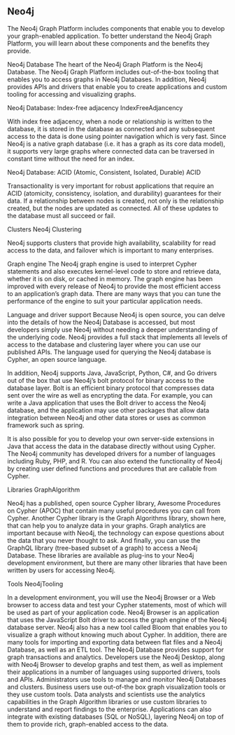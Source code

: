 ## Neo4j
The Neo4j Graph Platform includes components that enable you to develop your graph-enabled application. To better understand the Neo4j Graph Platform, you will learn about these components and the benefits they provide.

Neo4j Database
The heart of the Neo4j Graph Platform is the Neo4j Database. The Neo4j Graph Platform includes out-of-the-box tooling that enables you to access graphs in Neo4j Databases. In addition, Neo4j provides APIs and drivers that enable you to create applications and custom tooling for accessing and visualizing graphs.

Neo4j Database: Index-free adjacency
IndexFreeAdjancency

With index free adjacency, when a node or relationship is written to the database, it is stored in the database as connected and any subsequent access to the data is done using pointer navigation which is very fast. Since Neo4j is a native graph database (i.e. it has a graph as its core data model), it supports very large graphs where connected data can be traversed in constant time without the need for an index.

Neo4j Database: ACID (Atomic, Consistent, Isolated, Durable)
ACID

Transactionality is very important for robust applications that require an ACID (atomicity, consistency, isolation, and durability) guarantees for their data. If a relationship between nodes is created, not only is the relationship created, but the nodes are updated as connected. All of these updates to the database must all succeed or fail.

Clusters
Neo4j Clustering

Neo4j supports clusters that provide high availability, scalability for read access to the data, and failover which is important to many enterprises.

Graph engine
The Neo4j graph engine is used to interpret Cypher statements and also executes kernel-level code to store and retrieve data, whether it is on disk, or cached in memory. The graph engine has been improved with every release of Neo4j to provide the most efficient access to an application’s graph data. There are many ways that you can tune the performance of the engine to suit your particular application needs.

Language and driver support
Because Neo4j is open source, you can delve into the details of how the Neo4j Database is accessed, but most developers simply use Neo4j without needing a deeper understanding of the underlying code. Neo4j provides a full stack that implements all levels of access to the database and clustering layer where you can use our published APIs. The language used for querying the Neo4j database is Cypher, an open source language.

In addition, Neo4j supports Java, JavaScript, Python, C#, and Go drivers out of the box that use Neo4j’s bolt protocol for binary access to the database layer. Bolt is an efficient binary protocol that compresses data sent over the wire as well as encrypting the data. For example, you can write a Java application that uses the Bolt driver to access the Neo4j database, and the application may use other packages that allow data integration between Neo4j and other data stores or uses as common framework such as spring.

It is also possible for you to develop your own server-side extensions in Java that access the data in the database directly without using Cypher. The Neo4j community has developed drivers for a number of languages including Ruby, PHP, and R. You can also extend the functionality of Neo4j by creating user defined functions and procedures that are callable from Cypher.

Libraries
GraphAlgorithm

Neo4j has a published, open source Cypher library, Awesome Procedures on Cypher (APOC) that contain many useful procedures you can call from Cypher. Another Cypher library is the Graph Algorithms library, shown here, that can help you to analyze data in your graphs. Graph analytics are important because with Neo4j, the technology can expose questions about the data that you never thought to ask. And finally, you can use the GraphQL library (tree-based subset of a graph) to access a Neo4j Database. These libraries are available as plug-ins to your Neo4j development environment, but there are many other libraries that have been written by users for accessing Neo4j.

Tools
Neo4jTooling

In a development environment, you will use the Neo4j Browser or a Web browser to access data and test your Cypher statements, most of which will be used as part of your application code. Neo4j Browser is an application that uses the JavaScript Bolt driver to access the graph engine of the Neo4j database server. Neo4j also has a new tool called Bloom that enables you to visualize a graph without knowing much about Cypher. In addition, there are many tools for importing and exporting data between flat files and a Neo4j Database, as well as an ETL tool.
The Neo4j Database provides support for graph transactions and analytics. Developers use the Neo4j Desktop, along with Neo4j Browser to develop graphs and test them, as well as implement their applications in a number of languages using supported drivers, tools and APIs. Administrators use tools to manage and monitor Neo4j Databases and clusters. Business users use out-of-the box graph visualization tools or they use custom tools. Data analysts and scientists use the analytics capabilities in the Graph Algorithm libraries or use custom libraries to understand and report findings to the enterprise. Applications can also integrate with existing databases (SQL or NoSQL), layering Neo4j on top of them to provide rich, graph-enabled access to the data.
